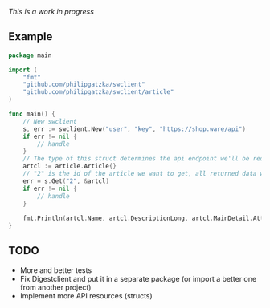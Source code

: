 *This is a work in progress*

## Example

```go
package main

import (
	"fmt"
	"github.com/philipgatzka/swclient"
	"github.com/philipgatzka/swclient/article"
)

func main() {
	// New swclient
	s, err := swclient.New("user", "key", "https://shop.ware/api")
	if err != nil {
		// handle
	}
	// The type of this struct determines the api endpoint we'll be requesting
	artcl := article.Article{}
	// "2" is the id of the article we want to get, all returned data will be unmarshaled into artcl
	err = s.Get("2", &artcl)
	if err != nil {
		// handle
	}
    
	fmt.Println(artcl.Name, artcl.DescriptionLong, artcl.MainDetail.Attribute.Attr3)
}
```

## TODO

 - More and better tests
 - Fix Digestclient and put it in a separate package (or import a better one from another project)
 - Implement more API resources (structs)